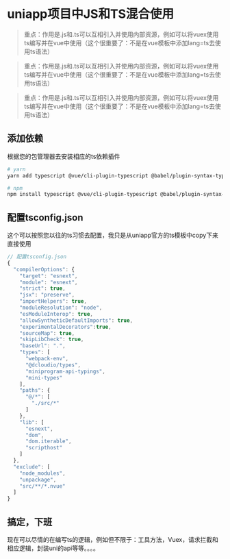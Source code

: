 # uniapp项目中JS和TS混合使用

> 重点：作用是.js和.ts可以互相引入并使用内部资源，例如可以将vuex使用ts编写并在vue中使用（这个很重要了：不是在vue模板中添加lang=ts去使用ts语法）



> 重点：作用是.js和.ts可以互相引入并使用内部资源，例如可以将vuex使用ts编写并在vue中使用（这个很重要了：不是在vue模板中添加lang=ts去使用ts语法）



> 重点：作用是.js和.ts可以互相引入并使用内部资源，例如可以将vuex使用ts编写并在vue中使用（这个很重要了：不是在vue模板中添加lang=ts去使用ts语法）



## 添加依赖 



根据您的包管理器去安装相应的ts依赖插件

```bash
# yarn
yarn add typescript @vue/cli-plugin-typescript @babel/plugin-syntax-typescript@^7.2.0 -D

# npm
npm install typescript @vue/cli-plugin-typescript @babel/plugin-syntax-typescript@^7.2.0 -D
```



## 配置tsconfig.json



这个可以按照您以往的ts习惯去配置，我只是从uniapp官方的ts模板中copy下来直接使用

```typescript
// 配置tsconfig.json
{
  "compilerOptions": {
    "target": "esnext",
    "module": "esnext",
    "strict": true,
    "jsx": "preserve",
    "importHelpers": true,
    "moduleResolution": "node",
    "esModuleInterop": true,
    "allowSyntheticDefaultImports": true,
    "experimentalDecorators":true,
    "sourceMap": true,
    "skipLibCheck": true,
    "baseUrl": ".",
    "types": [
      "webpack-env",
      "@dcloudio/types",
      "miniprogram-api-typings",
      "mini-types"
    ],
    "paths": {
      "@/*": [
        "./src/*"
      ]
    },
    "lib": [
      "esnext",
      "dom",
      "dom.iterable",
      "scripthost"
    ]
  },
  "exclude": [
    "node_modules",
    "unpackage",
    "src/**/*.nvue"
  ]
}
```

## 搞定，下班

现在可以尽情的在编写ts的逻辑，例如但不限于：工具方法，Vuex，请求拦截和相应逻辑，封装uni的api等等。。。。